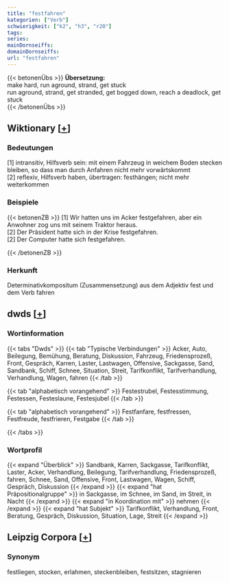 ```yaml
---
title: "festfahren"
kategorien: ["Verb"]
schwierigkeit: ["k2", "h3", "r20"]
tags:
series:
mainDornseiffs:
domainDornseiffs:
url: "festfahren"
---
```


{{< betonenÜbs >}}
**Übersetzung:**  
make hard, run aground, strand, get stuck  
run aground, strand, get stranded, get bogged down, reach a deadlock, get stuck  
{{< /betonenÜbs >}}

## Wiktionary [[+](https://de.wiktionary.org/wiki/festfahren)]

### Bedeutungen
[1] intransitiv, Hilfsverb sein: mit einem Fahrzeug in weichem Boden stecken bleiben, so dass man durch Anfahren nicht mehr vorwärtskommt  
[2] reflexiv, Hilfsverb haben, übertragen: festhängen; nicht mehr weiterkommen  

### Beispiele
{{< betonenZB >}}
[1] Wir hatten uns im Acker festgefahren, aber ein Anwohner zog uns mit seinem Traktor heraus.  
[2] Der Präsident hatte sich in der Krise festgefahren.  
[2] Der Computer hatte sich festgefahren.  

{{< /betonenZB >}}
### Herkunft
Determinativkompositum (Zusammensetzung) aus dem Adjektiv fest und dem Verb fahren  



## dwds [[+](https://www.dwds.de/wb/festfahren)]

### Wortinformation
{{< tabs "Dwds" >}}
{{< tab "Typische Verbindungen" >}}
Acker, Auto, Beilegung, Bemühung, Beratung, Diskussion, Fahrzeug, Friedensprozeß, Front, Gespräch, Karren, Laster, Lastwagen, Offensive, Sackgasse, Sand, Sandbank, Schiff, Schnee, Situation, Streit, Tarifkonflikt, Tarifverhandlung, Verhandlung, Wagen, fahren
{{< /tab >}}

{{< tab "alphabetisch vorangehend" >}}
Festestrubel, Festesstimmung, Festessen, Festeslaune, Festesjubel
{{< /tab >}}

{{< tab "alphabetisch vorangehend" >}}
Festfanfare, festfressen, Festfreude, festfrieren, Festgabe
{{< /tab >}}

{{< /tabs >}}

### Wortprofil
{{< expand "Überblick" >}} Sandbank, Karren, Sackgasse, Tarifkonflikt, Laster, Acker, Verhandlung, Beilegung, Tarifverhandlung, Friedensprozeß, fahren, Schnee, Sand, Offensive, Front, Lastwagen, Wagen, Schiff, Gespräch, Diskussion {{< /expand >}}
{{< expand "hat Präpositionalgruppe" >}} in Sackgasse, im Schnee, im Sand, im Streit, in Nacht {{< /expand >}}
{{< expand "in Koordination mit" >}} nehmen {{< /expand >}}
{{< expand "hat Subjekt" >}} Tarifkonflikt, Verhandlung, Front, Beratung, Gespräch, Diskussion, Situation, Lage, Streit {{< /expand >}}

## Leipzig Corpora [[+](https://corpora.uni-leipzig.de/en/res?word=festfahren&corpusId=deu_newscrawl-public_2018)]


### Synonym
festliegen, stocken, erlahmen, steckenbleiben, festsitzen, stagnieren


